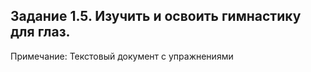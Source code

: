 ## Задание 1.5. Изучить и освоить гимнастику для глаз.

Примечание: Текстовый документ с упражнениями
